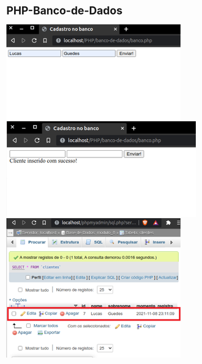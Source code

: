 # PHP-Banco-de-Dados

<div class="box">
<img src="https://github.com/lukebarbosa/PHP-Banco-de-Dados/blob/main/img/inserindo.png" alt="inserindo dados" height="250">
<img src="https://github.com/lukebarbosa/PHP-Banco-de-Dados/blob/main/img/enviado.png" alt="dados enviados" height="250">
<img src="https://github.com/lukebarbosa/PHP-Banco-de-Dados/blob/main/img/banco-de-dados.png" alt="dados no banco de dados" width="455px">
</div>
